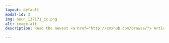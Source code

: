 ```yaml
---
layout: default
modal-id: 3
img: noun_137171_cc.png
alt: image-alt
description: Read the newest <a href="http://cmxhub.com/browse/"> Articles on CMX!</a> Look out for our AMA posts.

---
```

